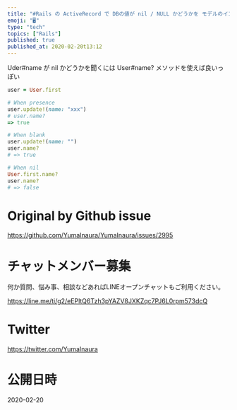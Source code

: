 ```yaml
---
title: "#Rails の ActiveRecord で DBの値が nil / NULL かどうかを モデルのインスタンスに問うメソッド"
emoji: "🖥"
type: "tech"
topics: ["Rails"]
published: true
published_at: 2020-02-20t13:12
---
```


Uder#name が nil かどうかを聞くには User#name? メソッドを使えば良いっぽい

```rb
user = User.first

# When presence
user.update!(name: "xxx")
# user.name?
=> true

# When blank
user.update!(name: "")
user.name?
# => true

# When nil
User.first.name?
user.name?
# => false

```


# Original by Github issue

https://github.com/YumaInaura/YumaInaura/issues/2995








<!-- Update From Qiita API -->

# チャットメンバー募集


何か質問、悩み事、相談などあればLINEオープンチャットもご利用ください。

https://line.me/ti/g2/eEPltQ6Tzh3pYAZV8JXKZqc7PJ6L0rpm573dcQ





# Twitter


https://twitter.com/YumaInaura


<!-- Update From Qiita API -->



# 公開日時

2020-02-20
